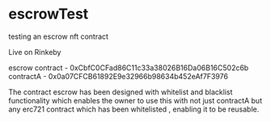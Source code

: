 # escrowTest
testing an escrow nft contract

Live on Rinkeby

escrow contract - 0xCbfC0CFad86C11c33a38026B16Da06B16C502c6b
contractA - 0x0a07CFCB61892E9e32966b98634b452eAf7F3976 

The contract escrow has been designed with whitelist and blacklist functionality which enables the owner to use this with not just contractA but any erc721 contract which has been whitelisted , enabling it to be reusable.
